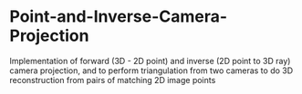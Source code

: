 # Point-and-Inverse-Camera-Projection
Implementation of forward (3D - 2D point) and inverse (2D point to 3D ray) camera projection, and to perform triangulation from two cameras to do 3D reconstruction from pairs of matching 2D image points
